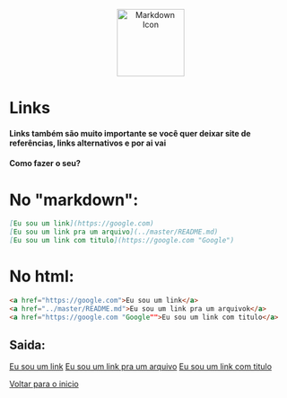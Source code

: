 <p align="center">
  <img src="https://cdn0.iconfinder.com/data/icons/octicons/1024/markdown-512.png" alt="Markdown Icon" width="120px" height="120px">
</p>

# Links
#### Links também são muito importante se você quer deixar site de referências, links alternativos e por ai vai
#### Como fazer o seu?

# No "markdown":
```md
[Eu sou um link](https://google.com)
[Eu sou um link pra um arquivo](../master/README.md)
[Eu sou um link com titulo](https://google.com "Google")
```

# No html:
```html
<a href="https://google.com">Eu sou um link</a>
<a href="../master/README.md">Eu sou um link pra um arquivok</a>
<a href="https://google.com "Google"">Eu sou um link com titulo</a>
```

## Saida:
[Eu sou um link](https://google.com)
[Eu sou um link pra um arquivo](../master/README.md)
[Eu sou um link com titulo](https://google.com "Google")

[Voltar para o inicio](../README.md)
